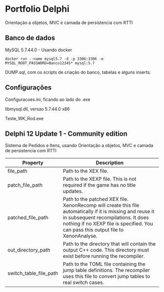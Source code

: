 # Portfolio Delphi
Orientação a objetos, MVC e camada de persistencia com RTTI

## Banco de dados
MySQL 5.7.44.0 - Usando docker

```
docker run --name mysql5.7 -d -p 3306:3306 -e MYSQL_ROOT_PASSWORD=Banco12345* mysql:5.7
```

DUMP.sql, com os scripts de criação do banco, tabelas e alguns inserts.

## Configurações
Configuracoes.ini, ficando ao lado do .exe

libmysql.dll, versao 5.7.44.0 x86

Teste_WK_Rod.exe

## Delphi 12 Update 1 - Community edition
Sistema de Pedidos e Itens, usando Orientação a objetos, MVC e camada de persistencia com RTTI

Property|Description
-|-
file_path|Path to the XEX file.
patch_file_path|Path to the XEXP file. This is not required if the game has no title updates.
patched_file_path|Path to the patched XEX file. XenonRecomp will create this file automatically if it is missing and reuse it in subsequent recompilations. It does nothing if no XEXP file is specified. You can pass this output file to XenonAnalyse.
out_directory_path|Path to the directory that will contain the output C++ code. This directory must exist before running the recompiler.
switch_table_file_path|Path to the TOML file containing the jump table definitions. The recompiler uses this file to convert jump tables to real switch cases.
